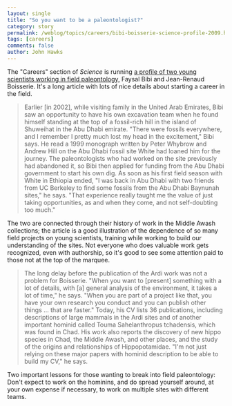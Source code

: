 ```yaml
---
layout: single 
title: "So you want to be a paleontologist?" 
category: story
permalink: /weblog/topics/careers/bibi-boisserie-science-profile-2009.html
tags: [careers] 
comments: false 
author: John Hawks 
---
```


The "Careers" section of <i>Science</i> is running <a href="http://sciencecareers.sciencemag.org/career_magazine/previous_issues/articles/2009_12_18/caredit.a0900155">a profile of two young scientists working in field paleontology,</a> Faysal Bibi and Jean-Renaud Boisserie. It's a long article with lots of nice details about starting a career in the field. 

<blockquote>Earlier [in 2002], while visiting family in the United Arab Emirates, Bibi saw an opportunity to have his own excavation team when he found himself standing at the top of a fossil-rich hill in the island of Shuweihat in the Abu Dhabi emirate. "There were fossils everywhere, and I remember I pretty much lost my head in the excitement," Bibi says. He read a 1999 monograph written by Peter Whybrow and Andrew Hill on the Abu Dhabi fossil site White had loaned him for the journey. The paleontologists who had worked on the site previously had abandoned it, so Bibi then applied for funding from the Abu Dhabi government to start his own dig. As soon as his first field season with White in Ethiopia ended, "I was back in Abu Dhabi with two friends from UC Berkeley to find some fossils from the Abu Dhabi Baynunah sites," he says. "That experience really taught me the value of just taking opportunities, as and when they come, and not self-doubting too much."</blockquote>

The two are connected through their history of work in the Middle Awash collections; the article is a good illustration of the  dependence of so many field projects on young scientists, training while working to build our understanding of the sites. Not everyone who does valuable work gets recognized, even with authorship, so it's good to see some attention paid to those not at the top of the marquee. 

<blockquote>The long delay before the publication of the Ardi work was not a problem for Boisserie. "When you want to [present] something with a lot of details, with [a] general analysis of the environment, it takes a lot of time," he says. "When you are part of a project like that, you have your own research you conduct and you can publish other things ... that are faster." Today, his CV lists 36 publications, including descriptions of large mammals in the Ardi sites and of another important hominid called Touma Sahelanthropus tchadensis, which was found in Chad. His work also reports the discovery of new hippo species in Chad, the Middle Awash, and other places, and the study of the origins and relationships of Hippopotamidae. "I'm not just relying on these major papers with hominid description to be able to build my CV," he says.</blockquote>

Two important lessons for those wanting to break into field paleontology: Don't expect to work on the hominins, and do spread yourself around, at your own expense if necessary, to work on multiple sites with different teams. 



